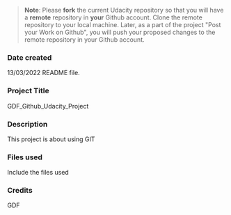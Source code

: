 >**Note**: Please **fork** the current Udacity repository so that you will have a **remote** repository in **your** Github account. Clone the remote repository to your local machine. Later, as a part of the project "Post your Work on Github", you will push your proposed changes to the remote repository in your Github account.

### Date created
13/03/2022 README file.

### Project Title
GDF_Github_Udacity_Project

### Description
This project is about using GIT

### Files used
Include the files used

### Credits
GDF

